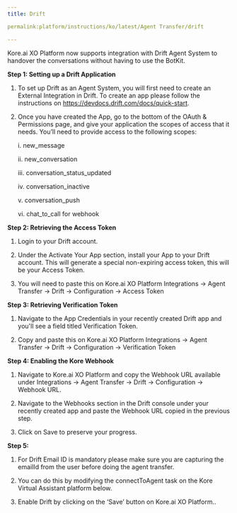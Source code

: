 ```yaml
---
title: Drift

permalink:platform/instructions/ko/latest/Agent Transfer/drift

---
```

Kore.ai XO Platform now supports integration with Drift Agent System to handover the conversations without having to use the BotKit.

<container>

**Step 1: Setting up a Drift Application**

1. To set up Drift as an Agent System, you will first need to create an External Integration in Drift. To create an app please follow the instructions on https://devdocs.drift.com/docs/quick-start.
  
2. Once you have created the App, go to the bottom of the OAuth & Permissions page, and give your application the scopes of access that it needs. You’ll need to provide access to the following scopes: 
  
    i.   new_message
  
    ii.  new_conversation
  
    iii. conversation_status_updated
  
    iv.  conversation_inactive
  
    v.   conversation_push
  
    vi.  chat_to_call for webhook

</container>

<container>

**Step 2: Retrieving the Access Token**

1. Login to your Drift account. 
  
2. Under the Activate Your App section, install your App to your Drift account. This will generate a special non-expiring access token, this will be your Access Token.
  
2. You will need to paste this on Kore.ai XO Platform Integrations → Agent Transfer → Drift → Configuration → Access Token
 
</container>

<container>
 
**Step 3: Retrieving Verification Token**
  
1. Navigate to the App Credentials in your recently created Drift app and you'll see a field titled Verification Token.
  
2. Copy and paste this on Kore.ai XO Platform Integrations → Agent Transfer → Drift → Configuration → Verification Token
  
</container>

<container>
 
**Step 4: Enabling the Kore Webhook**
  
1. Navigate to Kore.ai XO Platform and copy the Webhook URL available under Integrations → Agent Transfer → Drift → Configuration → Webhook URL.
  
2. Navigate to the Webhooks section in the Drift console under your recently created app and paste the Webhook URL copied in the previous step.
  
3. Click on Save to preserve your progress.

</container>

<container>
 
**Step 5:**
  
1. For Drift Email ID is mandatory please make sure you are capturing the emailId from the user before doing the agent transfer.
  
2. You can do this by modifying the connectToAgent task on the Kore Virtual Assistant platform below.

3. Enable Drift by clicking on the ‘Save’ button on Kore.ai XO Platform..

</container>
